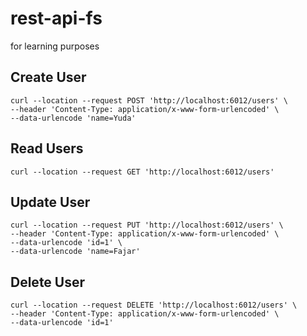 # rest-api-fs
for learning purposes

## Create User
```text
curl --location --request POST 'http://localhost:6012/users' \
--header 'Content-Type: application/x-www-form-urlencoded' \
--data-urlencode 'name=Yuda'
```

## Read Users
```text
curl --location --request GET 'http://localhost:6012/users'
```

## Update User
```text
curl --location --request PUT 'http://localhost:6012/users' \
--header 'Content-Type: application/x-www-form-urlencoded' \
--data-urlencode 'id=1' \
--data-urlencode 'name=Fajar'
```

## Delete User
```text
curl --location --request DELETE 'http://localhost:6012/users' \
--header 'Content-Type: application/x-www-form-urlencoded' \
--data-urlencode 'id=1'
```